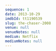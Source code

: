 ```yaml
---
sequence: 1
date: 2013-10-29
imdbId: tt1190539
slug: the-chaser-2008
venue: null
venueNotes: null
medium: Netflix
mediumNotes: null
---
```


